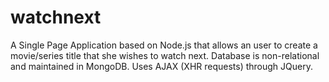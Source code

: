 # watchnext
A Single Page Application based on Node.js that allows an user to create a movie/series title that she wishes to watch next.
Database is non-relational and maintained in MongoDB.
Uses AJAX (XHR requests) through JQuery.
